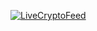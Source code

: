 [![LiveCryptoFeed](https://img.youtube.com/vi/OZBnA8jWapU/maxresdefault.jpg)](https://www.youtube.com/watch?v=OZBnA8jWapU)
